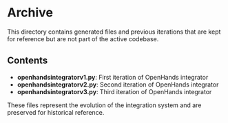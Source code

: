 # Archive

This directory contains generated files and previous iterations that are kept for reference but are not part of the active codebase.

## Contents

- **openhandsintegratorv1.py**: First iteration of OpenHands integrator
- **openhandsintegratorv2.py**: Second iteration of OpenHands integrator
- **openhandsintegratorv3.py**: Third iteration of OpenHands integrator

These files represent the evolution of the integration system and are preserved for historical reference.
